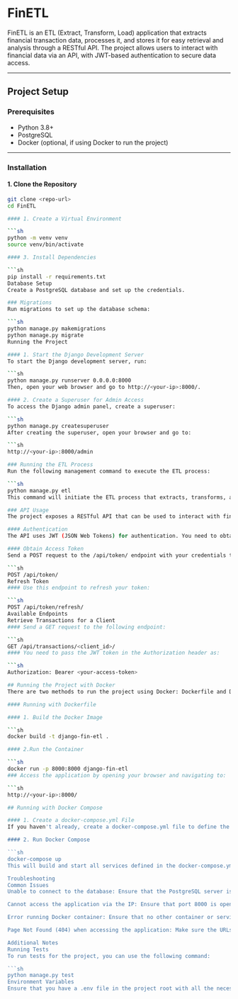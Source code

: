 # FinETL

FinETL is an ETL (Extract, Transform, Load) application that extracts financial transaction data, processes it, and stores it for easy retrieval and analysis through a RESTful API. The project allows users to interact with financial data via an API, with JWT-based authentication to secure data access.

---

## Project Setup

### Prerequisites

- Python 3.8+
- PostgreSQL
- Docker (optional, if using Docker to run the project)

---

### Installation

#### 1. Clone the Repository

```sh
git clone <repo-url>
cd FinETL

#### 1. Create a Virtual Environment

```sh
python -m venv venv
source venv/bin/activate  

#### 3. Install Dependencies

```sh
pip install -r requirements.txt
Database Setup
Create a PostgreSQL database and set up the credentials.

### Migrations
Run migrations to set up the database schema:

```sh
python manage.py makemigrations
python manage.py migrate
Running the Project

#### 1. Start the Django Development Server
To start the Django development server, run:

```sh
python manage.py runserver 0.0.0.0:8000
Then, open your web browser and go to http://<your-ip>:8000/.

#### 2. Create a Superuser for Admin Access
To access the Django admin panel, create a superuser:

```sh
python manage.py createsuperuser
After creating the superuser, open your browser and go to:

```sh
http://<your-ip>:8000/admin

### Running the ETL Process
Run the following management command to execute the ETL process:

```sh
python manage.py etl
This command will initiate the ETL process that extracts, transforms, and loads data into your database.

### API Usage
The project exposes a RESTful API that can be used to interact with financial data.

#### Authentication
The API uses JWT (JSON Web Tokens) for authentication. You need to obtain a token before accessing the API.

#### Obtain Access Token
Send a POST request to the /api/token/ endpoint with your credentials to obtain a JWT token:

```sh
POST /api/token/
Refresh Token
#### Use this endpoint to refresh your token:

```sh
POST /api/token/refresh/
Available Endpoints
Retrieve Transactions for a Client
#### Send a GET request to the following endpoint:

```sh
GET /api/transactions/<client_id>/
#### You need to pass the JWT token in the Authorization header as:

```sh
Authorization: Bearer <your-access-token>

## Running the Project with Docker
There are two methods to run the project using Docker: Dockerfile and Docker Compose.

#### Running with Dockerfile

#### 1. Build the Docker Image

```sh
docker build -t django-fin-etl .

#### 2.Run the Container

```sh
docker run -p 8000:8000 django-fin-etl
### Access the application by opening your browser and navigating to:

```sh
http://<your-ip>:8000/

## Running with Docker Compose

#### 1. Create a docker-compose.yml File
If you haven't already, create a docker-compose.yml file to define the services.

#### 2. Run Docker Compose

```sh
docker-compose up
This will build and start all services defined in the docker-compose.yml file.

Troubleshooting
Common Issues
Unable to connect to the database: Ensure that the PostgreSQL server is running and the credentials in the .env file are correct.

Cannot access the application via the IP: Ensure that port 8000 is open on your firewall and network settings, and that ALLOWED_HOSTS in settings.py includes your IP address.

Error running Docker container: Ensure that no other container or service is using port 8000. Stop any existing container or modify the port number in the Docker command.

Page Not Found (404) when accessing the application: Make sure the URLs are correctly defined in the urls.py file and that you are navigating to a valid endpoint.

Additional Notes
Running Tests
To run tests for the project, you can use the following command:

```sh
python manage.py test
Environment Variables
Ensure that you have a .env file in the project root with all the necessary configurations.
